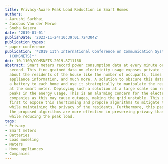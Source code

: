 ```yaml
---
title: Privacy-Aware Peak Load Reduction in Smart Homes
authors:
- Aarushi Sarbhai
- Jacobus Van der Merwe
- Sneha Kasera
date: '2019-01-01'
publishDate: '2023-11-24T10:39:01.724304Z'
publication_types:
- paper-conference
publication: '*2019 11th International Conference on Communication Systems & Networks
  (COMSNETS)*'
doi: 10.1109/COMSNETS.2019.8711168
abstract: Smart meters record power consumption data at every minute or even every
  second. This fine-grained data on electricity usage exposes private information
  about the residents of the house like the number of occupants, times of occupancy,
  appliance information, and much more. A solution to obscure this data is to add
  a battery to each home and use it strategically to manipulate the readings observed
  at the smart meter. Deploying such a solution at a large scale can result in sudden
  peaks in the energy usage. This is an alarming concern for the electric utility
  companies as this may cause outages, making the grid unstable. This paper is the
  first to expose this shortcoming and propose algorithms to mitigate the problem
  while maintaining the privacy of the residents. Furthermore, this paper shows that
  the proposed algorithms are more effective in preserving privacy than existing ones
  while reducing the peak load.
tags:
- Privacy
- Smart meters
- Batteries
- Load modeling
- Meters
- Home appliances
- Companies
---
```

